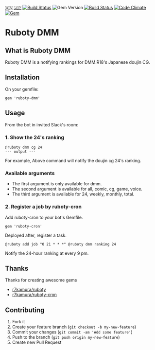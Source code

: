 :us: [:jp:](./doc/ja/README.md) [![Build Status](https://travis-ci.org/sachin21/ruboty-dmm.svg?branch=master)](https://travis-ci.org/sachin21/ruboty-dmm) ![Gem Version](https://badge.fury.io/rb/ruboty-dmm.svg) [![Build Status](https://travis-ci.org/sachin21/ruboty-dmm.svg?branch=master)](https://travis-ci.org/sachin21/ruboty-dmm) [![Code Climate](https://codeclimate.com/github/sachin21/ruboty-dmm/badges/gpa.svg)](https://codeclimate.com/github/sachin21/ruboty-dmm) [![Gem](https://img.shields.io/gem/dt/ruboty-dmm.svg)](https://rubygems.org/gems/ruboty-dmm)

# Ruboty DMM

## What is Ruboty DMM
Ruboty DMM is a notifying rankings for DMM.R18's Japanese doujin CG.

## Installation
On your gemfile:

```
gem 'ruboty-dmm'
```

## Usage
From the bot in invited Slack's room:

### 1. Show the 24's ranking

```
@ruboty dmm cg 24
--- output ---
```

For example, Above command will notify the doujin cg 24's ranking.

### Available arguments
- The first argument is only available for dmm.
- The second argument is available for all, comic, cg, game, voice.
- The third argument is available for 24, weekly, monthly, total.

### 2. Register a job by ruboty-cron
Add ruboty-cron to your bot's Gemfile.

```
gem 'ruboty-cron'
```

Deployed after, register a task.

```
@ruboty add job "0 21 * * *" @ruboty dmm ranking 24
```

Notify the 24-hour ranking at every 9 pm.


## Thanks
Thanks for creating awesome gems

- [r7kamura/ruboty](https://github.com/r7kamura/ruboty)
- [r7kamura/ruboty-cron](https://github.com/r7kamura/ruboty-cron)

## Contributing

1. Fork it
2. Create your feature branch (`git checkout -b my-new-feature`)
3. Commit your changes (`git commit -am 'Add some feature'`)
4. Push to the branch (`git push origin my-new-feature`)
5. Create new Pull Request
